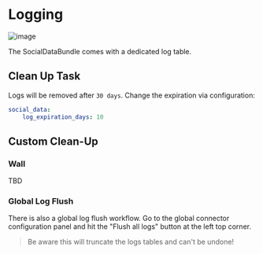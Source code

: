 # Logging

![image](https://user-images.githubusercontent.com/700119/94452628-097d2380-01b0-11eb-8a0a-87f2a08c9d4f.png)

The SocialDataBundle comes with a dedicated log table.

## Clean Up Task
Logs will be removed after `30 days`. Change the expiration via configuration:
 
```yaml
social_data:
    log_expiration_days: 10
```

## Custom Clean-Up

### Wall
TBD
  
### Global Log Flush
There is also a global log flush workflow. Go to the global connector configuration panel and hit the "Flush all logs"
button at the left top corner.

> Be aware this will truncate the logs tables and can't be undone!